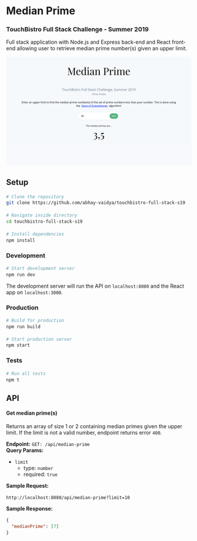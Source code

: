 # Median Prime

### TouchBistro Full Stack Challenge - Summer 2019

Full stack application with Node.js and Express back-end and React front-end allowing user to retrieve median prime number(s) given an upper limit.

![Screenshot](https://github.com/abhay-vaidya/touchbistro-full-stack-s19/blob/develop/screenshot.png)

## Setup

```bash
# Clone the repository
git clone https://github.com/abhay-vaidya/touchbistro-full-stack-s19

# Navigate inside directory
cd touchbistro-full-stack-s19

# Install dependencies
npm install
```

### Development

```bash
# Start development server
npm run dev
```

The development server will run the API on `localhost:8080` and the React app on `localhost:3000`.

### Production

```bash
# Build for production
npm run build

# Start production server
npm start
```

### Tests

```bash
# Run all tests
npm t
```

## API

#### Get median prime(s)

Returns an array of size 1 or 2 containing median primes given the upper limit. If the limit is not a valid number, endpoint returns error `400`.

**Endpoint:** `GET: /api/median-prime`  
**Query Params:**

- `limit`
  - type: `number`
  - required: `true`

**Sample Request:**

`http://localhost:8080/api/median-prime?limit=10`

**Sample Response:**

```json
{
  "medianPrime": [7]
}
```
